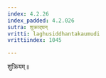 ```yaml
---
index: 4.2.26
index_padded: 4.2.026
sutra: शुक्राद्घन्
vritti: laghusiddhantakaumudi
vrittiindex: 1045

---
```

शुक्रियम्॥